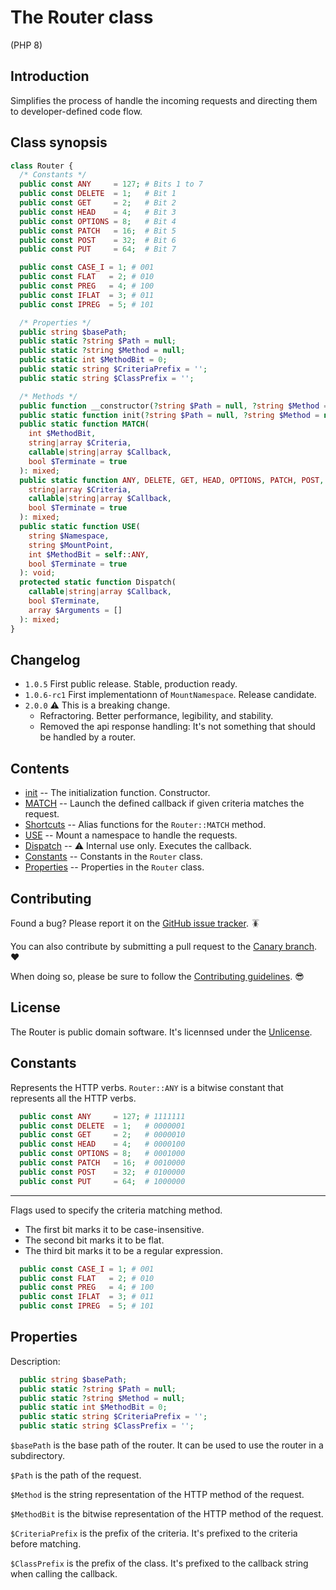 # The Router class

(PHP 8)

## Introduction

Simplifies the process of handle the incoming requests and directing them to
developer-defined code flow.

## Class synopsis

```php
class Router {
  /* Constants */
  public const ANY     = 127; # Bits 1 to 7
  public const DELETE  = 1;   # Bit 1
  public const GET     = 2;   # Bit 2
  public const HEAD    = 4;   # Bit 3
  public const OPTIONS = 8;   # Bit 4
  public const PATCH   = 16;  # Bit 5
  public const POST    = 32;  # Bit 6
  public const PUT     = 64;  # Bit 7

  public const CASE_I = 1; # 001
  public const FLAT   = 2; # 010
  public const PREG   = 4; # 100
  public const IFLAT  = 3; # 011
  public const IPREG  = 5; # 101

  /* Properties */
  public string $basePath;
  public static ?string $Path = null;
  public static ?string $Method = null;
  public static int $MethodBit = 0;
  public static string $CriteriaPrefix = '';
  public static string $ClassPrefix = '';

  /* Methods */
  public function __constructor(?string $Path = null, ?string $Method = null);
  public static function init(?string $Path = null, ?string $Method = null): string;
  public static function MATCH(
    int $MethodBit,
    string|array $Criteria,
    callable|string|array $Callback,
    bool $Terminate = true
  ): mixed;
  public static function ANY, DELETE, GET, HEAD, OPTIONS, PATCH, POST, PUT(
    string|array $Criteria,
    callable|string|array $Callback,
    bool $Terminate = true
  ): mixed;
  public static function USE(
    string $Namespace,
    string $MountPoint,
    int $MethodBit = self::ANY,
    bool $Terminate = true
  ): void;
  protected static function Dispatch(
    callable|string|array $Callback,
    bool $Terminate,
    array $Arguments = []
  ): mixed;
}
```

## Changelog

- `1.0.5` First public release. Stable, production ready.
- `1.0.6-rc1` First implementationn of `MountNamespace`. Release candidate.
- `2.0.0` :warning: This is a breaking change.
  - Refractoring. Better performance, legibility, and stability.
  - Removed the api response handling: It's not something that should be handled
    by a router.

## Contents

- [init] -- The initialization function. Constructor.
- [MATCH] -- Launch the defined callback if given criteria matches the request.
- [Shortcuts] -- Alias functions for the `Router::MATCH` method.
- [USE] -- Mount a namespace to handle the requests.
- [Dispatch] -- :warning: Internal use only. Executes the callback.
- [Constants] -- Constants in the `Router` class.
- [Properties] -- Properties in the `Router` class.

[init]: function.init.md
[MATCH]: function.match.md
[Shortcuts]: function.shortcuts.md
[USE]: function.use.md
[Dispatch]: function.dispatch.md
[Constants]: Class.md#constants
[Properties]: Class.md#properties

## Contributing

Found a bug? Please report it on the [GitHub issue tracker]. 🪳

You can also contribute by submitting a pull request to the [Canary branch]. ❤️

When doing so, please be sure to follow the [Contributing guidelines]. 😎

[GitHub issue tracker]: https://github.com/Perritu/Router/issues/new/choose
[Canary branch]: https://github.com/Perritu/Router/tree/Canary
[Contributing guidelines]: docs.contributing.md

## License

The Router is public domain software. It's licennsed under the [Unlicense].

[Unlicense]: ../LICENSE.txt

## Constants <a name="constants"></a>

Represents the HTTP verbs. `Router::ANY` is a bitwise constant that represents
all the HTTP verbs.

```php
  public const ANY     = 127; # 1111111
  public const DELETE  = 1;   # 0000001
  public const GET     = 2;   # 0000010
  public const HEAD    = 4;   # 0000100
  public const OPTIONS = 8;   # 0001000
  public const PATCH   = 16;  # 0010000
  public const POST    = 32;  # 0100000
  public const PUT     = 64;  # 1000000
```

-----

Flags used to specify the criteria matching method.

- The first bit marks it to be case-insensitive.
- The second bit marks it to be flat.
- The third bit marks it to be a regular expression.

```php
  public const CASE_I = 1; # 001
  public const FLAT   = 2; # 010
  public const PREG   = 4; # 100
  public const IFLAT  = 3; # 011
  public const IPREG  = 5; # 101
```

## Properties <a name="properties"></a>

Description:

```php
  public string $basePath;
  public static ?string $Path = null;
  public static ?string $Method = null;
  public static int $MethodBit = 0;
  public static string $CriteriaPrefix = '';
  public static string $ClassPrefix = '';
```

`$basePath` is the base path of the router. It can be used to use the router in
a subdirectory.

`$Path` is the path of the request.

`$Method` is the string representation of the HTTP method of the request.

`$MethodBit` is the bitwise representation of the HTTP method of the request.

`$CriteriaPrefix` is the prefix of the criteria. It's prefixed to the criteria
before matching.

`$ClassPrefix` is the prefix of the class. It's prefixed to the callback string
when calling the callback.
